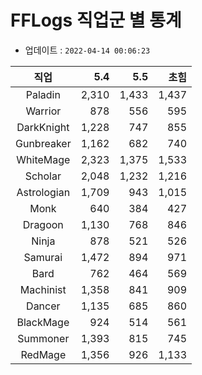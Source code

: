 # FFLogs 직업군 별 통계

- 업데이트 : `2022-04-14 00:06:23`

|직업|5.4|5.5|초힘|
|:-:|-:|-:|-:|
|Paladin|2,310|1,433|1,437|
|Warrior|878|556|595|
|DarkKnight|1,228|747|855|
|Gunbreaker|1,162|682|740|
|WhiteMage|2,323|1,375|1,533|
|Scholar|2,048|1,232|1,216|
|Astrologian|1,709|943|1,015|
|Monk|640|384|427|
|Dragoon|1,130|768|846|
|Ninja|878|521|526|
|Samurai|1,472|894|971|
|Bard|762|464|569|
|Machinist|1,358|841|909|
|Dancer|1,135|685|860|
|BlackMage|924|514|561|
|Summoner|1,393|815|745|
|RedMage|1,356|926|1,133|
